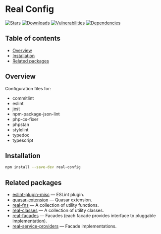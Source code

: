 # Real Config

[![Stars](https://img.shields.io/github/stars/ilyub/real-config)](https://github.com/ilyub/real-config)
[![Downloads](https://img.shields.io/npm/dm/real-config)](https://www.npmjs.com/package/real-config)
[![Vulnerabilities](https://img.shields.io/snyk/vulnerabilities/npm/real-config)](https://snyk.io/advisor/npm-package/real-config)
[![Dependencies](https://img.shields.io/librariesio/release/npm/real-config)](https://libraries.io/npm/real-config)

## Table of contents

- [Overview](#overview)
- [Installation](#installation)
- [Related packages](#related-packages)

## <a id="overview"></a>Overview

Configuration files for:

- commitlint
- eslint
- jest
- npm-package-json-lint
- php-cs-fixer
- phpstan
- stylelint
- typedoc
- typescript

## <a id="installation"></a>Installation

```sh
npm install --save-dev real-config
```

## <a id="related-packages"></a>Related packages

- [eslint-plugin-misc](https://www.npmjs.com/package/eslint-plugin-misc) &mdash; ESLint plugin.
- [quasar-extension](https://www.npmjs.com/package/quasar-extension) &mdash; Quasar extension.
- [real-fns](https://www.npmjs.com/package/real-fns) &mdash; A collection of utility functions.
- [real-classes](https://www.npmjs.com/package/real-classes) &mdash; A collection of utility classes.
- [real-facades](https://www.npmjs.com/package/real-facades) &mdash; Facades (each facade provides interface to pluggable implementation).
- [real-service-providers](https://www.npmjs.com/package/real-service-providers) &mdash; Facade implementations.
